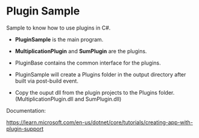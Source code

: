 # Plugin Sample

Sample to know how to use plugins in C#.

* <b>PluginSample</b> is the main program.

* <b>MultiplicationPlugin</b> and <b>SumPlugin</b> are the plugins.

* PluginBase contains the common interface for the plugins.

* PluginSample will create a Plugins folder in the output directory after built via post-build event.

* Copy the ouput dll from the plugin projects to the Plugins folder. (MultiplicationPlugin.dll and SumPlugin.dll)

Documentation:

https://learn.microsoft.com/en-us/dotnet/core/tutorials/creating-app-with-plugin-support